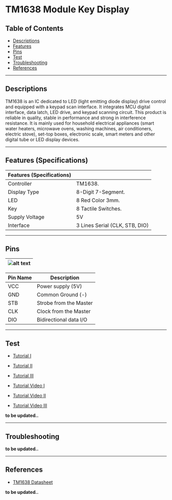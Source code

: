 # TM1638 Module Key Display

## Table of Contents

-   [Descriptions](#descriptions)
-   [Features](#features)
-   [Pins](#pins)
-   [Test](#test-code)
-   [Troubleshooting](#troubleshooting)
-   [References](#references)

---

## Descriptions

TM1638 is an IC dedicated to LED (light emitting diode display) drive control and equipped
with a keypad scan interface. It integrates MCU digital interface, data latch, LED drive, and
keypad scanning circuit. This product is reliable in quality, stable in performance and strong in
interference resistance. It is mainly used for household electrical appliances (smart water
heaters, microwave ovens, washing machines, air conditioners, electric stove), set-top boxes,
electronic scale, smart meters and other digital tube or LED display devices.

---

## Features (Specifications)

| Features (Specifications) |                                |
| ------------------------- | ------------------------------ |
| Controller                | TM1638.                        |
| Display Type              | 8-Digit 7-Segment.             |
| LED                       | 8 Red Color 3mm.               |
| Key                       | 8 Tactile Switches.            |
| Supply Voltage            | 5V                             |
| Interface                 | 3 Lines Serial (CLK, STB, DIO) |

---

## Pins

| ![alt text](https://bit.ly/3dHQRbc 'servo') |
| ------------------------------------------- |

| Pin Name | Description            |
| -------- | ---------------------- |
| VCC      | Power supply (5V)      |
| GND      | Common Ground (-)      |
| STB      | Strobe from the Master |
| CLK      | Clock from the Master  |
| DIO      | Bidirectional data I/O |

---

## Test

-   [Tutorial I](https://bit.ly/3fPjEx5)
-   [Tutorial II](https://bit.ly/2PE8Ffi)
-   [Tutorial III](https://bit.ly/3sVgknW)

-   [Tutorial Video I](https://youtu.be/KxfhVqne1Qs)
-   [Tutorial Video II](https://youtu.be/oQDUCpSFIM8)
-   [Tutorial Video III](https://youtu.be/2rT2YqhSARc)

**to be updated..**

---

## Troubleshooting

**to be updated..**

---

## References

-   [TM1638 Datasheet](https://bit.ly/31UqDN7)

**to be updated..**
